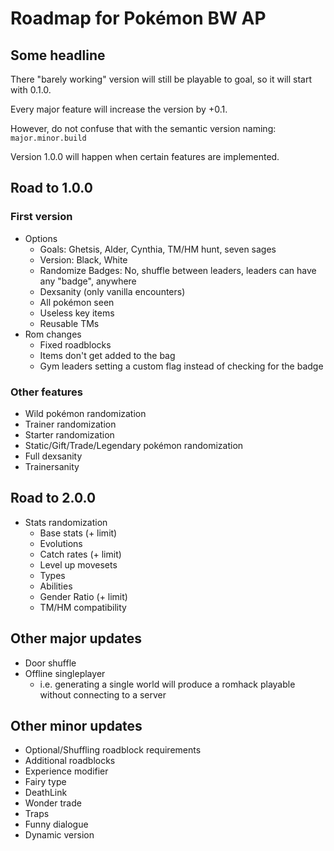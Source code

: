 # Roadmap for Pokémon BW AP

## Some headline

There "barely working" version will still be playable to goal, so it will start with 0.1.0.

Every major feature will increase the version by +0.1.

However, do not confuse that with the semantic version naming: `major.minor.build`

Version 1.0.0 will happen when certain features are implemented.

## Road to 1.0.0

### First version

- Options
  - Goals: Ghetsis, Alder, Cynthia, TM/HM hunt, seven sages
  - Version: Black, White
  - Randomize Badges: No, shuffle between leaders, leaders can have any "badge", anywhere
  - Dexsanity (only vanilla encounters)
  - All pokémon seen
  - Useless key items
  - Reusable TMs
- Rom changes
  - Fixed roadblocks
  - Items don't get added to the bag
  - Gym leaders setting a custom flag instead of checking for the badge

### Other features

- Wild pokémon randomization
- Trainer randomization
- Starter randomization
- Static/Gift/Trade/Legendary pokémon randomization
- Full dexsanity
- Trainersanity

## Road to 2.0.0

- Stats randomization
  - Base stats (+ limit)
  - Evolutions
  - Catch rates (+ limit)
  - Level up movesets
  - Types
  - Abilities
  - Gender Ratio (+ limit)
  - TM/HM compatibility

## Other major updates

- Door shuffle
- Offline singleplayer
  - i.e. generating a single world will produce a romhack playable without connecting to a server

## Other minor updates

- Optional/Shuffling roadblock requirements
- Additional roadblocks
- Experience modifier
- Fairy type
- DeathLink
- Wonder trade
- Traps
- Funny dialogue
- Dynamic version
